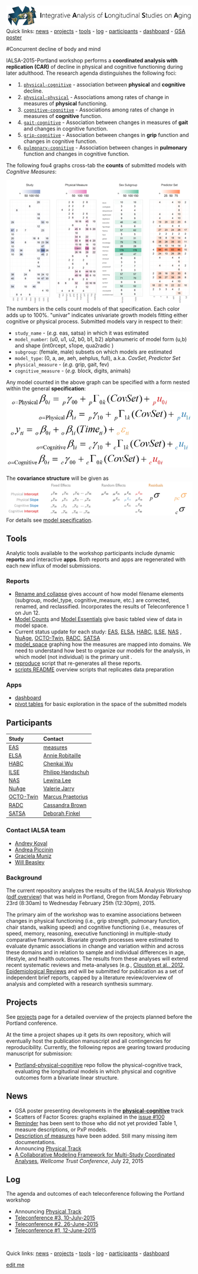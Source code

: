 
[![logl](libs/images/ialsa_long.png)](http://www.ialsa.org/)
Quick links: [news](#news)  -  [projects](#projects)  -  [tools](#tools)  -  [log](#log)  -  [participants](#participants)  -  [dashboard](http://shiny.ouhsc.edu/IALSA-2015-Portland/shiny/dashboard)  -  [GSA poster](https://github.com/IALSA/IALSA-2015-Portland/blob/master/projects/physical-cognitive/gsa_poster.md)

#Concurrent decline of body and mind  

IALSA-2015-Portland workshop performs a **coordinated analysis with replication (CAR)** of decline in physical and cognitive functioning during later adulthood. The research agenda distinguishes the following foci:    
* 1. [`physical-cognitive`](/projects/physical-cognitive) -  association between **physical** and **cognitive** decline.    
* 2. [`physical-physical`](/projects/physical-physical) - Associations among rates of change in measures of **physical** functioning.   
* 3. [`cognitive-cognitive`](/projects/cognitive-cognitive) - Associations among rates of change in measures of **cognitive** function.   
* 4. [`gait-cognitive`](/projects/gait-cognitive) - Association between changes in measures of **gait** and changes in cognitive function. 
* 5. [`grip-cognitive`](/projects/grip-cognitive) - Association between changes in **grip** function and changes in cognitive function. 
* 6. [`pulmonary-cognitive`](/projects/pulmonary-cognitive) - Association between changes in **pulmonary** function and changes in cognitive function. 

The following fou4 graphs cross-tab the **counts** of submitted models with *Cognitive Measures*:   

 [![model space 5D](./reports/model_space/figure_modelSpace5D/dashboard_tile_graph-1.png)](https://github.com/IALSA/IALSA-2015-Portland/blob/master/reports/model_space/Model-Space-5D.md)  
The numbers in the cells count models of that specification. Each color adds up to 100%. "univar" indicates univariate growth models fitting either cognitive or physical process. Submitted models vary in respect to their:  
 - ```study_name``` - (*e.g.* eas, satsa)  in which it was estimated  
 - ```model_number```: (u0, u1, u2, b0, b1, b2) alphanumeric of model form (u,b) and shape (int0rcept, s1ope, qua2radic )   
 - ```subgroup```: (female, male) subsets on which models are estimated    
 - ```model_type```: (0, a, ae, aeh, aehplus, full), a.k.a. *CovSet*, *Predictor Set* 
 - ```physical_measure``` - (*e.g.*  grip, gait, fev)    
 - ```cognitive_measure``` - (*e.g.*  block, digits, animals)   

 
Any model counted in the above graph can be specified with a form nested within the general **specification**:  
[![general_model_specification](./libs/images/general_model_specification.png)](./reports/model_specification/README.md)  
</br>
The **covariance structure** will be given as
[![general_model_specification](./libs/images/specification_covariance_structure.png)](./reports/model_specification/README.md)  
For  details see [model specification](./reports/model_specification/README.md).  


## Tools  
Analytic tools available to the workshop participants include dynamic **reports** and interactive **apps**. Both reports and apps are regenerated with each new influx of model submissions.  

### Reports 
 - [Rename and collapse](https://github.com/IALSA/IALSA-2015-Portland/blob/master/reports/rename_collapse/Track_renaming.md)  gives account of how model filename elements (subgroup, model_type, cognitive_measure, etc.) are corrected, renamed, and reclassified. Incorporates the results of Teleconference 1 on Jun 12.    
 - [Model Counts](http://htmlpreview.github.io/?https://github.com/IALSA/IALSA-2015-Portland/blob/master/reports/basic/counts.html)  and  [Model Essentials](http://htmlpreview.github.io/?https://github.com/IALSA/IALSA-2015-Portland/blob/master/reports/basic/essentials.html)  give basic tabled view of data in model space.   
 - Current status update for each study:
 [EAS](http://htmlpreview.github.io/?https://github.com/IALSA/IALSA-2015-Portland/blob/master/reports/individual/eas.html), [ELSA](http://htmlpreview.github.io/?https://github.com/IALSA/IALSA-2015-Portland/blob/master/reports/individual/elsa.html), [HABC](http://htmlpreview.github.io/?https://github.com/IALSA/IALSA-2015-Portland/blob/master/reports/individual/habc.html), 
 [ILSE](http://htmlpreview.github.io/?https://github.com/IALSA/IALSA-2015-Portland/blob/master/reports/individual/ilse.html), [NAS](http://htmlpreview.github.io/?https://github.com/IALSA/IALSA-2015-Portland/blob/master/reports/individual/nas.html) , 
 [NuAge](http://htmlpreview.github.io/?https://github.com/IALSA/IALSA-2015-Portland/blob/master/reports/individual/nuage.html),  [OCTO-Twin](http://htmlpreview.github.io/?https://github.com/IALSA/IALSA-2015-Portland/blob/master/reports/individual/octo.html),
 [RADC](http://htmlpreview.github.io/?https://github.com/IALSA/IALSA-2015-Portland/blob/master/reports/individual/radc.html),
 [SATSA](http://htmlpreview.github.io/?https://github.com/IALSA/IALSA-2015-Portland/blob/master/reports/individual/satsa.html)  
 - [model_space](https://raw.githubusercontent.com/IALSA/Portland-physical-cognitive/master/analysis/model_space/cog_domain_map/domain_map-1.png) graphing how the measures are mapped into domains. We need to understand how best to organize our models for the analysis, in which model (not individual) is the primary unit .    
 - [reproduce](./scripts/utility/reproduce.R) script that re-generates all these reports.   
 - [scripts README](./scripts/README.md) overview scripts that replicates data preparation  
 
### Apps  
 - [dashboard](http://shiny.ouhsc.edu/IALSA-2015-Portland/shiny/dashboard)  
 - [pivot tables](http://shiny.ouhsc.edu/IALSA-2015-Portland/shiny/pivotTable) for basic exploration in the space of the submitted models

## Participants
| Study | Contact |
| :---- | :------ |
| [EAS](http://htmlpreview.github.io/?https://github.com/IALSA/IALSA-2015-Portland/blob/master/reports/individual/eas.html) | [measures](./EAS/measures.md) |
| [ELSA](http://htmlpreview.github.io/?https://github.com/IALSA/IALSA-2015-Portland/blob/master/reports/individual/elsa.html) | [Annie Robitaille](mailto:annie.g.robitaille@gmail.com) |
| [HABC](http://htmlpreview.github.io/?https://github.com/IALSA/IALSA-2015-Portland/blob/master/reports/individual/habc.html) | [Chenkai Wu](mailto:chenkai.wu2010@gmail.com) |
| [ILSE](http://htmlpreview.github.io/?https://github.com/IALSA/IALSA-2015-Portland/blob/master/reports/individual/ilse.html) | [Philipp Handschuh](mailto:philipp.handschuh@uni-ulm.de) |
| [NAS](http://htmlpreview.github.io/?https://github.com/IALSA/IALSA-2015-Portland/blob/master/reports/individual/nas.html) | [Lewina Lee](mailto:lewina@bu.edu) |
| [NuAge](http://htmlpreview.github.io/?https://github.com/IALSA/IALSA-2015-Portland/blob/master/reports/individual/nuage.html) | [Valerie Jarry ](mailto:valerie.jarry@umontreal.ca ) |
| [OCTO-Twin](http://htmlpreview.github.io/?https://github.com/IALSA/IALSA-2015-Portland/blob/master/reports/individual/octo.html) | [Marcus Praetorius](mailto:marcus.praetorius@psy.gu.se) |
| [RADC](http://htmlpreview.github.io/?https://github.com/IALSA/IALSA-2015-Portland/blob/master/reports/individual/radc.html) | [Cassandra Brown](mailto:clb@uvic.ca) |
| [SATSA](http://htmlpreview.github.io/?https://github.com/IALSA/IALSA-2015-Portland/blob/master/reports/individual/satsa.html) | [Deborah Finkel](mailto:dfinkel@ius.edu) |

### Contact IALSA team

 - [Andrey Koval](mailto:andkov@uvic.ca)  
 - [Andrea Piccinin](mailto:piccinin@uvic.ca)   
 - [Graciela Muniz](mailto:gm299@cam.ac.uk)  
 - [Will Beasley](mailto:wibeasley@hotmail.com)  

### Background

The current repository analyzes the results of the IALSA Analysis Workshop ([pdf overview](https://www.dropbox.com/s/a8zmh70ybedyec6/IALSA%20Feb%202015%20Workshop%20Overview.pdf?dl=0)) that was  held in Portland, Oregon from Monday February 23rd (8:30am) to Wednesday February 25th (12:30pm), 2015. 

The primary aim of the workshop was to examine associations between changes in physical functioning (i.e., grip strength, pulmonary function, chair stands, walking speed) and cognitive functioning (i.e., measures of speed, memory, reasoning, executive functioning) in multiple-study comparative framework. Bivariate growth processes were estimated to evaluate dynamic associations in change and variation within and across these domains and in relation to sample and individual differences in age, lifestyle, and health outcomes. The results from these analyses will extend recent systematic reviews and meta-analyses (e.g., [Clouston et al., 2012, Epidemiological Reviews](https://www.dropbox.com/s/vfe7u2ez5oxp3ev/Clouston_2013_Epidemiol%20Rev.pdf?dl=0) and will be submitted for publication as a set of independent brief reports, capped by a literature review/overview of analysis and completed with a research synthesis summary.

## Projects

See [projects](./projects/README.md) page for a detailed overview of the projects planned before the Portland conference. 

At the time a project shapes up it gets its own repository, which will eventually host the publication manuscript and all contingencies for reproducibility. Currently, the following repos are gearing toward producing manuscript for submission:  
- [Portland-physical-cognitive](https://github.com/IALSA/Portland-physical-cognitive) repo follow the physical-cognitive track, evaluating the longitudinal models in which physical and cognitive outcomes form a bivariate linear structure. 
 


## News
 -  GSA poster presenting developments in the [**physical-cognitive**](./projects/physical-cognitive/README.md) track  
 - Scatters of Factor Scores: graphs explained in the [issue #100](https://github.com/IALSA/IALSA-2015-Portland/issues/100)
 - [Reminder](./projects/physical/reminder_160915.md) has been sent to those who did not yet provided Table 1, measure descriptions, or PxP models.   
 - [Description of measures](./studies/measures.md) have been added. Still many missing item documentations.
 - Announcing [Physical Track](https://github.com/IALSA/IALSA-2015-Portland/blob/master/projects/physical/announce.md)
 - [A Collaborative Modeling Framework for Multi-Study Coordinated Analyses](http://htmlpreview.github.io/?https://raw.githubusercontent.com/IALSA/IALSA-2015-Portland/master/talks/2015_presentations/22_July/A%20Collaborative%20Modeling%20Framework%20for%20Multi-Study%20Coordinated%20Analyses.html#/), *Wellcome Trust Conference*, July 22, 2015  


## Log 

The agenda and outcomes of each teleconference following the Portland workshop  
 - Announcing [Physical Track](https://github.com/IALSA/IALSA-2015-Portland/blob/master/projects/physical/announce.md)  
 - [Teleconference #3, 10-July-2015](./log.md)
 - [Teleconference #2, 26-June-2015](./log.md)
 - [Teleconference #1, 12-June-2015](./log.md#New) 

</br>  

Quick links: [news](#news)  -  [projects](#projects)  -  [tools](#tools)  -  [log](#log)  -  [participants](#participants)  -  [dashboard](http://shiny.ouhsc.edu/IALSA-2015-Portland/shiny/dashboard)

[edit me](https://github.com/IALSA/IALSA-2015-Portland/edit/master/README.md)
